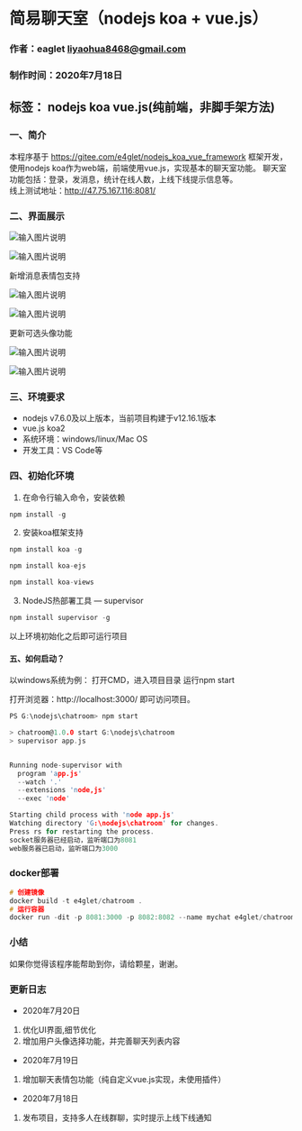 # 简易聊天室（nodejs koa + vue.js）
### 作者：eaglet liyaohua8468@gmail.com
### 制作时间：2020年7月18日

## 标签： nodejs koa vue.js(纯前端，非脚手架方法)

### 一、简介
  本程序基于 https://gitee.com/e4glet/nodejs_koa_vue_framework 框架开发，使用nodejs koa作为web端，前端使用vue.js，实现基本的聊天室功能。
  聊天室功能包括：登录，发消息，统计在线人数，上线下线提示信息等。  
  线上测试地址：http://47.75.167.116:8081/  


### 二、界面展示

![输入图片说明](https://images.gitee.com/uploads/images/2020/0719/003701_e203bf2b_1651640.png "2.png")

![输入图片说明](https://images.gitee.com/uploads/images/2020/0719/003502_ea2705ae_1651640.png "QQ图片20200719003428.png")

新增消息表情包支持  

![输入图片说明](https://images.gitee.com/uploads/images/2020/0719/155128_93be3911_1651640.png "2.png")

![输入图片说明](https://images.gitee.com/uploads/images/2020/0719/155136_fdd250a8_1651640.png "3.png")

更新可选头像功能

![输入图片说明](https://images.gitee.com/uploads/images/2020/0720/024205_7c824b58_1651640.png "001.png")

![输入图片说明](https://images.gitee.com/uploads/images/2020/0720/024215_83619d8a_1651640.png "002.png")

    
### 三、环境要求
- nodejs v7.6.0及以上版本，当前项目构建于v12.16.1版本
- vue.js koa2
- 系统环境：windows/linux/Mac OS
- 开发工具：VS Code等

###  四、初始化环境
1. 在命令行输入命令，安装依赖
```c
npm install -g
```

2. 安装koa框架支持
```c
npm install koa -g

npm install koa-ejs

npm install koa-views
``` 

3. NodeJS热部署工具 — supervisor
```c
npm install supervisor -g
```

以上环境初始化之后即可运行项目


#### 五、如何启动？
以windows系统为例：
打开CMD，进入项目目录
运行npm start

打开浏览器：http://localhost:3000/
即可访问项目。
```c
PS G:\nodejs\chatroom> npm start

> chatroom@1.0.0 start G:\nodejs\chatroom
> supervisor app.js


Running node-supervisor with
  program 'app.js'
  --watch '.'
  --extensions 'node,js'
  --exec 'node'

Starting child process with 'node app.js'
Watching directory 'G:\nodejs\chatroom' for changes.
Press rs for restarting the process.
socket服务器已经启动，监听端口为8081
web服务器已启动，监听端口为3000

```

### docker部署

```c
# 创建镜像
docker build -t e4glet/chatroom .
# 运行容器
docker run -dit -p 8081:3000 -p 8082:8082 --name mychat e4glet/chatroom
```

### 小结
如果你觉得该程序能帮助到你，请给颗星，谢谢。


### 更新日志
- 2020年7月20日
1. 优化UI界面,细节优化
2. 增加用户头像选择功能，并完善聊天列表内容

- 2020年7月19日
1. 增加聊天表情包功能（纯自定义vue.js实现，未使用插件）

- 2020年7月18日
1. 发布项目，支持多人在线群聊，实时提示上线下线通知
